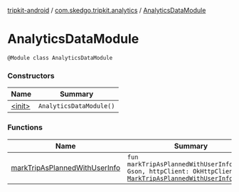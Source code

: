 [tripkit-android](../../index.md) / [com.skedgo.tripkit.analytics](../index.md) / [AnalyticsDataModule](./index.md)

# AnalyticsDataModule

`@Module class AnalyticsDataModule`

### Constructors

| Name | Summary |
|---|---|
| [&lt;init&gt;](-init-.md) | `AnalyticsDataModule()` |

### Functions

| Name | Summary |
|---|---|
| [markTripAsPlannedWithUserInfo](mark-trip-as-planned-with-user-info.md) | `fun markTripAsPlannedWithUserInfo(gson: Gson, httpClient: OkHttpClient): `[`MarkTripAsPlannedWithUserInfo`](../../skedgo.tripkit.analytics/-mark-trip-as-planned-with-user-info/index.md) |
